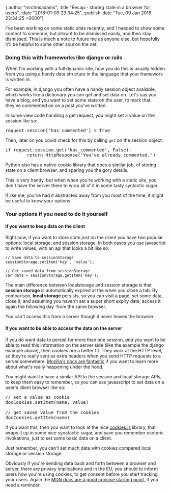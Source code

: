 

{:author "mrchrisadams", :title "Recap - storing state in a browser for users", :date "2018-01-09 23:34:25", :publish-date "Tue, 09 Jan 2018 23:34:25 +0000"}



<!-- content below -->

I've been working on some static sites recently, and I needed to show some content to someone, but allow it to be dismissed easily, and then stay dismissed. This is much a note to future me as anyone else, but hopefully it'll be helpful to some other soul on the net.

<h3>Doing this with frameworks like django or rails</h3>

When I'm working with a full dynamic site, how you do this is usually hidden from you using a handy data structure in the language that your framework is written in.

For example, in django you often have a handy session object available, which works like a dictionary you can get and set data on. Let's say you have a blog, and you want to set some state on the user, to mark that they've commented on on a post you've written.

In some view code handling a get request, you might set a value on the session like so:

<pre><span class="n">request</span><span class="o">.</span><span class="n">session</span><span class="p">[</span><span class="s1">'has_commented'</span><span class="p">]</span> <span class="o">=</span> <span class="kc">True</span></pre>

Then, later on you could check for this by calling <code>get</code> on the session object:

<pre><span class="k">if</span> <span class="n">request</span><span class="o">.</span><span class="n">session</span><span class="o">.</span><span class="n">get</span><span class="p">(</span><span class="s1">'has_commented'</span><span class="p">,</span> <span class="kc">False</span><span class="p">):</span>
        <span class="k">return</span> <span class="n">HttpResponse</span><span class="p">(</span><span class="s2">"You've already commented."</span><span class="p">)</span></pre>

Python also has a native cookie library that does a similar job, of storing state on a client browser, and sparing you the gory details.

This is very handy, but when when you're working with a static site, you don't have the server there to wrap all of it in some tasty syntactic sugar.

If like me, you've had it abstracted away from you most of the time, it might be useful to know your options.

<h3>Your options if you need to do it yourself</h3>

<h4>If you want to keep data on the client</h4>

Right now, if you want to store state <em>just</em> on the client you have two popular options: local storage, and session storage. In both cases you use javascript to write values, with an api that looks a bit like so:

<pre class="brush: js line-numbers  language-js"><code class=" language-js"><span class="token comment">// Save data to sessionStorage</span>
sessionStorage<span class="token punctuation">.</span><span class="token function">setItem</span><span class="token punctuation">(</span><span class="token string">'key'</span><span class="token punctuation">,</span> <span class="token string">'value'</span><span class="token punctuation">)</span><span class="token punctuation">;</span>

<span class="token comment">// Get saved data from sessionStorage</span>
<span class="token keyword">var</span> data <span class="token operator">=</span> sessionStorage<span class="token punctuation">.</span><span class="token function">getItem</span><span class="token punctuation">(</span><span class="token string">'key'</span><span class="token punctuation">)</span><span class="token punctuation">;</span></code></pre>

The main difference between localstorage and session storage is that <strong>session storage</strong> is automatically expired at the when you close a tab. By comparison, <strong>local storage</strong> persists, so you can visit a page, set some data, close it, and assuming you haven't set a super short expiry date, access it again the following day  from the same browser.

You can't access this from a server though it never leaves the browser.

<h4>If you want to be able to access the data on the server</h4>

If you <em>do</em> want data to persist for more than one session, <em>and</em> you want to be able to read this information on the server side (like the example the django example above), then cookies are a better fit. They work at the HTTP level, so they're really sent as extra headers when you send HTTP requests to a server somewhere. <a href="https://developer.mozilla.org/en-US/docs/Web/HTTP/Cookies">Mozilla's docs are fantastic</a> if you want to learn more about what's really happening under the hood.

You might want to have a similar API to the session and local storage APIs, to keep them easy to remember, so you can use javasscript to set data on a user's client browser like so:

<pre><span class="pl-smi">// set a value as cookie
docCookies</span>.<span class="pl-c1">setItem</span>(name, value)

// get saved value from the cookies
<span class="pl-smi">docCookies</span>.<span class="pl-c1">getItem</span>(name)</pre>

If you want this, then you want to look at the nice <a href="https://github.com/madmurphy/cookies.js">cookies.js</a> library, that wraps it up in some nice synatactic sugar, and save you remember esoteric invokations, just to set some basic data on a client.

Just remember, you can't set much data with cookies compared local storage or session storage.

Obviously if you're sending data back and forth between a browser and server, there are privacy implications and in the EU, you should to inform users how you're using cookies, to get consent before you start tracking your users. Again the <a href="https://developer.mozilla.org/en-US/docs/Web/HTTP/Cookies">MDN docs are a good concise starting point,</a> if you need a reminder.

&nbsp;

&nbsp;

